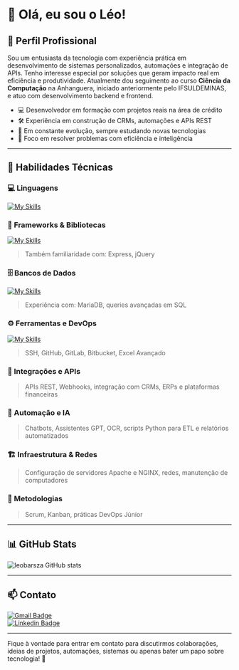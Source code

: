 # 👋 Olá, eu sou o Léo!

## 💼 Perfil Profissional

Sou um entusiasta da tecnologia com experiência prática em desenvolvimento de sistemas personalizados, automações e integração de APIs. Tenho interesse especial por soluções que geram impacto real em eficiência e produtividade. Atualmente dou seguimento ao curso **Ciência da Computação** na Anhanguera, iniciado anteriormente pelo IFSULDEMINAS, e atuo com desenvolvimento backend e frontend.

- 💻 Desenvolvedor em formação com projetos reais na área de crédito
- 🛠️ Experiência em construção de CRMs, automações e APIs REST
- 🌱 Em constante evolução, sempre estudando novas tecnologias
- 🎯 Foco em resolver problemas com eficiência e inteligência

---

## 🚀 Habilidades Técnicas

### 💻 Linguagens  
[![My Skills](https://skillicons.dev/icons?i=php,javascript,typescript,python,c,cs,cpp)](https://skillicons.dev)

### 🧰 Frameworks & Bibliotecas  
[![My Skills](https://skillicons.dev/icons?i=laravel,vue,nodejs)](https://skillicons.dev)  
> Também familiaridade com: Express, jQuery

### 🗄️ Bancos de Dados  
[![My Skills](https://skillicons.dev/icons?i=mysql,postgres)](https://skillicons.dev)  
> Experiência com: MariaDB, queries avançadas em SQL

### ⚙️ Ferramentas e DevOps  
[![My Skills](https://skillicons.dev/icons?i=git,docker,linux,vscode)](https://skillicons.dev)  
> SSH, GitHub, GitLab, Bitbucket, Excel Avançado

### 🔗 Integrações e APIs  
> APIs REST, Webhooks, integração com CRMs, ERPs e plataformas financeiras

### 🤖 Automação e IA  
> Chatbots, Assistentes GPT, OCR, scripts Python para ETL e relatórios automatizados

### 🏗️ Infraestrutura & Redes  
> Configuração de servidores Apache e NGINX, redes, manutenção de computadores

### 🧠 Metodologias  
> Scrum, Kanban, práticas DevOps Júnior

---

## 📊 GitHub Stats

![leobarsza GitHub stats](https://github-readme-stats.vercel.app/api?username=leobarsza&show_icons=true&theme=dark&count_private=true)

---

## 📫 Contato

[![Gmail Badge](https://img.shields.io/badge/-leonardobarsza@gmail.com-006bed?style=flat-square&logo=Gmail&logoColor=white)](mailto:leonardobarsza@gmail.com)  
[![Linkedin Badge](https://img.shields.io/badge/-leonardosouzab-blue?style=flat-square&logo=Linkedin&logoColor=white&link=https://www.linkedin.com/in/leonardosouzab/)](https://www.linkedin.com/in/leonardosouzab/)

---

Fique à vontade para entrar em contato para discutirmos colaborações, ideias de projetos, automações, sistemas ou apenas bater um papo sobre tecnologia! 🚀
